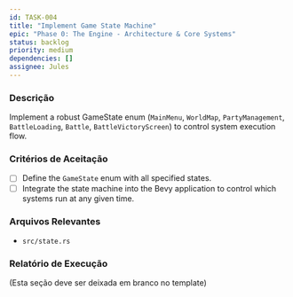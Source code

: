 ```yaml
---
id: TASK-004
title: "Implement Game State Machine"
epic: "Phase 0: The Engine - Architecture & Core Systems"
status: backlog
priority: medium
dependencies: []
assignee: Jules
---
```


### Descrição

Implement a robust GameState enum (`MainMenu`, `WorldMap`, `PartyManagement`, `BattleLoading`, `Battle`, `BattleVictoryScreen`) to control system execution flow.

### Critérios de Aceitação

- [ ] Define the `GameState` enum with all specified states.
- [ ] Integrate the state machine into the Bevy application to control which systems run at any given time.

### Arquivos Relevantes

* `src/state.rs`

### Relatório de Execução

(Esta seção deve ser deixada em branco no template)
